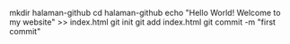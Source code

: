 
mkdir halaman-github
cd halaman-github
echo "Hello World! Welcome to my website" >> index.html
git init
git add index.html
git commit -m "first commit"
